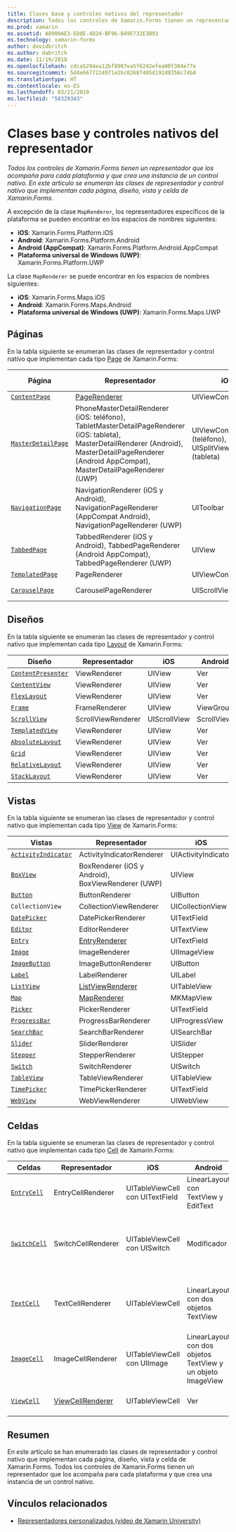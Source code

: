 ```yaml
---
title: Clases base y controles nativos del representador
description: Todos los controles de Xamarin.Forms tienen un representador que los acompaña para cada plataforma y que crea una instancia de un control nativo. En este artículo se enumeran las clases de representador y control nativo que implementan cada página, diseño, vista y celda de Xamarin.Forms.
ms.prod: xamarin
ms.assetid: A8909AE3-ED0E-4D24-BF96-B49E732E3B93
ms.technology: xamarin-forms
author: davidbritch
ms.author: dabritch
ms.date: 11/19/2018
ms.openlocfilehash: cdca5294ea12bf8907ea5f6242efea00f384e77e
ms.sourcegitcommit: 5d4e6677224971e2bc0268f405d192d0358c74b8
ms.translationtype: HT
ms.contentlocale: es-ES
ms.lasthandoff: 03/21/2019
ms.locfileid: "58329343"
---
```

# <a name="renderer-base-classes-and-native-controls"></a>Clases base y controles nativos del representador

_Todos los controles de Xamarin.Forms tienen un representador que los acompaña para cada plataforma y que crea una instancia de un control nativo. En este artículo se enumeran las clases de representador y control nativo que implementan cada página, diseño, vista y celda de Xamarin.Forms._

A excepción de la clase `MapRenderer`, los representadores específicos de la plataforma se pueden encontrar en los espacios de nombres siguientes:

- **iOS**: Xamarin.Forms.Platform.iOS
- **Android**: Xamarin.Forms.Platform.Android
- **Android (AppCompat)**: Xamarin.Forms.Platform.Android.AppCompat
- **Plataforma universal de Windows (UWP)**: Xamarin.Forms.Platform.UWP

La clase `MapRenderer` se puede encontrar en los espacios de nombres siguientes:

- **iOS**: Xamarin.Forms.Maps.iOS
- **Android**: Xamarin.Forms.Maps.Android
- **Plataforma universal de Windows (UWP)**: Xamarin.Forms.Maps.UWP

## <a name="pages"></a>Páginas

En la tabla siguiente se enumeran las clases de representador y control nativo que implementan cada tipo [Page](~/xamarin-forms/user-interface/controls/pages.md) de Xamarin.Forms:

|Página|Representador|iOS|Android|Android (AppCompat)|UWP|
|--- |--- |--- |--- |--- |--- |
|[`ContentPage`](xref:Xamarin.Forms.ContentPage)|[PageRenderer](~/xamarin-forms/app-fundamentals/custom-renderer/contentpage.md)|UIViewController|ViewGroup||FrameworkElement|
|[`MasterDetailPage`](xref:Xamarin.Forms.MasterDetailPage)|PhoneMasterDetailRenderer (iOS: teléfono), TabletMasterDetailPageRenderer (iOS: tableta), MasterDetailRenderer (Android), MasterDetailPageRenderer (Android AppCompat), MasterDetailPageRenderer (UWP)|UIViewController (teléfono), UISplitViewController (tableta)|DrawerLayout (v4)|DrawerLayout (v4)|FrameworkElement (Control personalizado)|
|[`NavigationPage`](xref:Xamarin.Forms.NavigationPage)|NavigationRenderer (iOS y Android), NavigationPageRenderer (AppCompat Android), NavigationPageRenderer (UWP)|UIToolbar|ViewGroup|ViewGroup|FrameworkElement (Control personalizado)|
|[`TabbedPage`](xref:Xamarin.Forms.TabbedPage)|TabbedRenderer (iOS y Android), TabbedPageRenderer (Android AppCompat), TabbedPageRenderer (UWP)|UIView|ViewPager|ViewPager|FrameworkElement (Pivot)|
|[`TemplatedPage`](xref:Xamarin.Forms.TemplatedPage)|PageRenderer|UIViewController|ViewGroup||FrameworkElement|
|[`CarouselPage`](xref:Xamarin.Forms.CarouselPage)|CarouselPageRenderer|UIScrollView|ViewPager|ViewPager|FrameworkElement (FlipView)|

## <a name="layouts"></a>Diseños

En la tabla siguiente se enumeran las clases de representador y control nativo que implementan cada tipo [Layout](~/xamarin-forms/user-interface/controls/layouts.md) de Xamarin.Forms:

|Diseño|Representador|iOS|Android|UWP|
|--- |--- |--- |--- |--- |
|[`ContentPresenter`](xref:Xamarin.Forms.ContentPresenter)|ViewRenderer|UIView|Ver|FrameworkElement|
|[`ContentView`](xref:Xamarin.Forms.ContentView)|ViewRenderer|UIView|Ver|FrameworkElement|
|[`FlexLayout`](xref:Xamarin.Forms.FlexLayout)|ViewRenderer|UIView|Ver|FrameworkElement|
|[`Frame`](xref:Xamarin.Forms.Frame)|FrameRenderer|UIView|ViewGroup|Borde|
|[`ScrollView`](xref:Xamarin.Forms.ScrollView)|ScrollViewRenderer|UIScrollView|ScrollView|ScrollViewer|
|[`TemplatedView`](xref:Xamarin.Forms.TemplatedView)|ViewRenderer|UIView|Ver|FrameworkElement|
|[`AbsoluteLayout`](xref:Xamarin.Forms.AbsoluteLayout)|ViewRenderer|UIView|Ver|FrameworkElement|
|[`Grid`](xref:Xamarin.Forms.Grid)|ViewRenderer|UIView|Ver|FrameworkElement|
|[`RelativeLayout`](xref:Xamarin.Forms.RelativeLayout)|ViewRenderer|UIView|Ver|FrameworkElement|
|[`StackLayout`](xref:Xamarin.Forms.StackLayout)|ViewRenderer|UIView|Ver|FrameworkElement|

## <a name="views"></a>Vistas

En la tabla siguiente se enumeran las clases de representador y control nativo que implementan cada tipo [View](~/xamarin-forms/user-interface/controls/views.md) de Xamarin.Forms:

|Vistas|Representador|iOS|Android|Android (AppCompat)|UWP|
|--- |--- |--- |--- |--- |--- |
|[`ActivityIndicator`](xref:Xamarin.Forms.ActivityIndicator)|ActivityIndicatorRenderer|UIActivityIndicator|ProgressBar||ProgressBar|
|[`BoxView`](xref:Xamarin.Forms.BoxView)|BoxRenderer (iOS y Android), BoxViewRenderer (UWP)|UIView|ViewGroup||Rectángulo|
|[`Button`](xref:Xamarin.Forms.Button)|ButtonRenderer|UIButton|Botón|AppCompatButton|Botón|
|`CollectionView`|CollectionViewRenderer|UICollectionView||RecyclerView||
|[`DatePicker`](xref:Xamarin.Forms.DatePicker)|DatePickerRenderer|UITextField|EditText||DatePicker|
|[`Editor`](xref:Xamarin.Forms.Editor)|EditorRenderer|UITextView|EditText||TextBox|
|[`Entry`](xref:Xamarin.Forms.Entry)|[EntryRenderer](~/xamarin-forms/app-fundamentals/custom-renderer/entry.md)|UITextField|EditText||TextBox|
|[`Image`](xref:Xamarin.Forms.Image)|ImageRenderer|UIImageView|ImageView||Imagen|
|[`ImageButton`](xref:Xamarin.Forms.ImageButton)|ImageButtonRenderer|UIButton||AppCompatImageButton|Botón|
|[`Label`](xref:Xamarin.Forms.Label)|LabelRenderer|UILabel|TextView||TextBlock|
|[`ListView`](xref:Xamarin.Forms.ListView)|[ListViewRenderer](~/xamarin-forms/app-fundamentals/custom-renderer/listview.md)|UITableView|ListView||ListView|
|[`Map`](xref:Xamarin.Forms.Maps.Map)|[MapRenderer](~/xamarin-forms/app-fundamentals/custom-renderer/map/index.md)|MKMapView|MapView||MapControl|
|[`Picker`](xref:Xamarin.Forms.Picker)|PickerRenderer|UITextField|EditText|EditText|ComboBox|
|[`ProgressBar`](xref:Xamarin.Forms.ProgressBar)|ProgressBarRenderer|UIProgressView|ProgressBar||ProgressBar|
|[`SearchBar`](xref:Xamarin.Forms.SearchBar)|SearchBarRenderer|UISearchBar|SearchView||AutoSuggestBox|
|[`Slider`](xref:Xamarin.Forms.Slider)|SliderRenderer|UISlider|SeekBar||Slider|
|[`Stepper`](xref:Xamarin.Forms.Stepper)|StepperRenderer|UIStepper|LinearLayout||Control|
|[`Switch`](xref:Xamarin.Forms.Switch)|SwitchRenderer|UISwitch|Modificador|SwitchCompat|ToggleSwitch|
|[`TableView`](xref:Xamarin.Forms.TableView)|TableViewRenderer|UITableView|ListView||ListView|
|[`TimePicker`](xref:Xamarin.Forms.TimePicker)|TimePickerRenderer|UITextField|EditText||TimePicker|
|[`WebView`](xref:Xamarin.Forms.WebView)|WebViewRenderer|UIWebView|WebView||WebView|

## <a name="cells"></a>Celdas

En la tabla siguiente se enumeran las clases de representador y control nativo que implementan cada tipo [Cell](~/xamarin-forms/user-interface/controls/cells.md) de Xamarin.Forms:

|Celdas|Representador|iOS|Android|UWP|
|--- |--- |--- |--- |--- |
|[`EntryCell`](xref:Xamarin.Forms.EntryCell)|EntryCellRenderer|UITableViewCell con UITextField|LinearLayout con TextView y EditText|DataTemplate con un control TextBox|
|[`SwitchCell`](xref:Xamarin.Forms.SwitchCell)|SwitchCellRenderer|UITableViewCell con UISwitch|Modificador|DataTemplate con un elemento Grid que contiene controles TextBlock y ToggleSwitch|
|[`TextCell`](xref:Xamarin.Forms.TextCell)|TextCellRenderer|UITableViewCell|LinearLayout con dos objetos TextView|DataTemplate con un elemento StackPanel que contiene dos elementos TextBlock|
|[`ImageCell`](xref:Xamarin.Forms.ImageCell)|ImageCellRenderer|UITableViewCell con UIImage|LinearLayout con dos objetos TextView y un objeto ImageView|DataTemplate con un elemento Grid que contiene un control Image y dos TextBlock|
|[`ViewCell`](xref:Xamarin.Forms.ViewCell)|[ViewCellRenderer](~/xamarin-forms/app-fundamentals/custom-renderer/viewcell.md)|UITableViewCell|Ver|DataTemplate con un elemento ContentPresenter|

## <a name="summary"></a>Resumen

En este artículo se han enumerado las clases de representador y control nativo que implementan cada página, diseño, vista y celda de Xamarin.Forms. Todos los controles de Xamarin.Forms tienen un representador que los acompaña para cada plataforma y que crea una instancia de un control nativo.

## <a name="related-links"></a>Vínculos relacionados

- [Representadores personalizados (vídeo de Xamarin University)](https://developer.xamarin.com/videos/cross-platform/xamarinforms-custom-renderers/)
